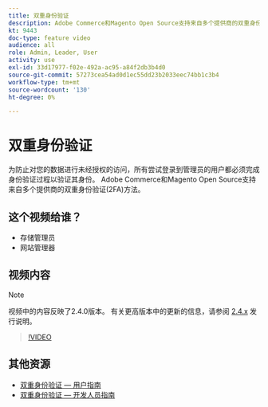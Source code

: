```yaml
---
title: 双重身份验证
description: Adobe Commerce和Magento Open Source支持来自多个提供商的双重身份验证(2FA)方法。 了解双重身份验证功能如何帮助保护您商店的管理员。
kt: 9443
doc-type: feature video
audience: all
role: Admin, Leader, User
activity: use
exl-id: 33d17977-f02e-492a-ac95-a84f2db3b4d0
source-git-commit: 57273cea54ad0d1ec55dd23b2033eec74bb1c3b4
workflow-type: tm+mt
source-wordcount: '130'
ht-degree: 0%

---
```


# 双重身份验证

为防止对您的数据进行未经授权的访问，所有尝试登录到管理员的用户都必须完成身份验证过程以验证其身份。 Adobe Commerce和Magento Open Source支持来自多个提供商的双重身份验证(2FA)方法。

## 这个视频给谁？

- 存储管理员
- 网站管理器

## 视频内容

>[!NOTE]
>
>视频中的内容反映了2.4.0版本。 有关更高版本中的更新的信息，请参阅 [2.4.x](https://devdocs.magento.com/guides/v2.4/release-notes/bk-release-notes.html) 发行说明。

>[!VIDEO](https://video.tv.adobe.com/v/339104?quality=12&learn=on)

## 其他资源

- [双重身份验证 — 用户指南](https://docs.magento.com/user-guide/stores/security-two-factor-authentication.html)
- [双重身份验证 — 开发人员指南](https://devdocs.magento.com/guides/v2.4/security/two-factor-authentication.html)
